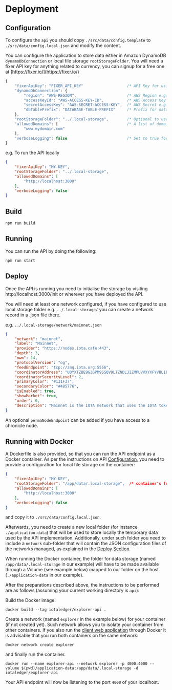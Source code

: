 # Deployment

## Configuration

To configure the `api` you should copy `./src/data/config.template` to `./src/data/config.local.json` and modify the content.

You can configure the application to store data either in Amazon DynamoDB `dynamoDbConnection` or local file storage `rootStorageFolder`. You will need a fixer API key for anything related to currency, you can signup for a free one at [https://fixer.io/](https://fixer.io/)

```js
{
    "fixerApiKey": "FIXER_API_KEY"                   /* API Key for using fixer.io */
    "dynamoDbConnection": {
        "region": "AWS-REGION",                      /* AWS Region e.g. eu-central-1 */
        "accessKeyId": "AWS-ACCESS-KEY-ID",          /* AWS Access Key e.g. AKIAI57SG4YC2ZUCSABC */
        "secretAccessKey": "AWS-SECRET-ACCESS-KEY",  /* AWS Secret e.g. MUo72/UQWgL97QArGt9HVUA */
        "dbTablePrefix": "DATABASE-TABLE-PREFIX"     /* Prefix for database table names e.g. explorer-dev- */
    },
    "rootStorageFolder": "../.local-storage",        /* Optional to use instead of DynamoDB */
    "allowedDomains": [                              /* A list of domains for the cors allow-origin */
        "www.mydomain.com"
    ],
    "verboseLogging": false                          /* Set to true for the API to log all its request/responses */
}
```

e.g. To run the API locally

```json
{
    "fixerApiKey": "MY-KEY",
    "rootStorageFolder": "../.local-storage",
    "allowedDomains": [
        "http://localhost:3000"
    ],
    "verboseLogging": false
}
```

## Build

```shell
npm run build
```

## Running

You can run the API by doing the following:

```shell
npm run start
```

## Deploy

Once the API is running you need to initialise the storage by visiting http://localhost:3000/init or wherever you have deployed the API.

You will need at least one network configured, if you have configured to use local storage folder e.g. `../.local-storage/` you can create a network record in a .json file there.

e.g. `../.local-storage/network/mainnet.json`

```json
{
    "network": "mainnet",
    "label": "Mainnet",
    "provider": "https://nodes.iota.cafe:443",
    "depth": 3,
    "mwm": 14,
    "protocolVersion": "og",
    "feedEndpoint": "tcp://zmq.iota.org:5556",
    "coordinatorAddress": "UDYXTZBE9GZGPM9SSQV9LTZNDLJIZMPUVVXYXFYVBLIEUHLSEWFTKZZLXYRHHWVQV9MNNX9KZC9D9UZWZ",
    "coordinatorSecurityLevel": 2,
    "primaryColor": "#131F37",
    "secondaryColor": "#485776",
    "isEnabled": true,
    "showMarket": true,
    "order": 0,
    "description": "Mainnet is the IOTA network that uses the IOTA tokens that are traded on cryptocurrency exchanges. This network is the most stable."
}
```

An optional `permaNodeEndpoint` can be added if you have access to a chronicle node.

## Running with Docker

A Dockerfile is also provided, so that you can run the API endpoint as a Docker container. As per the instructions on API [Configuration](#Configuration), you need to provide a configuration for local file storage on the container:

```json
{
    "fixerApiKey": "MY-KEY",
    "rootStorageFolder": "/app/data/.local-storage",  /* container's folder used for local storage */
    "allowedDomains": [
        "http://localhost:3000"
    ],
    "verboseLogging": false
}
```

and copy it to  `./src/data/config.local.json`. 

Afterwards, you need to create a new local folder (for instance `./application-data`) that will be used to store locally the temporary data used by the API implementation. Additionally, under such folder you need to include a `network` sub-folder that will contain the JSON configuration files of the networks managed, as explained in the [Deploy Section](#Deploy). 

When running the Docker container, the folder for data storage (named `/app/data/.local-storage` in our example) will have to be made available through a Volume (see example below) mapped to our folder on the host (`./application-data` in our example).

After the preparations described above, the instructions to be performed are as follows (assuming your current working directory is `api`):

Build the Docker image:

```shell
docker build --tag iotaledger/explorer-api .
```

Create a network (named `explorer` in the example below) for your container (if not created yet). Such network allows you to isolate your container from other containers. If you also run the [client web application](../client) through Docker it is advisable that you run both containers on the same network: 

```shell
docker network create explorer
```

and finally run the container. 

```shell
docker run --name explorer-api --network explorer -p 4000:4000 --volume $(pwd)/application-data:/app/data/.local-storage -d iotaledger/explorer-api
```

Your API endpoint will now be listening to the port `4000` of your localhost. 

